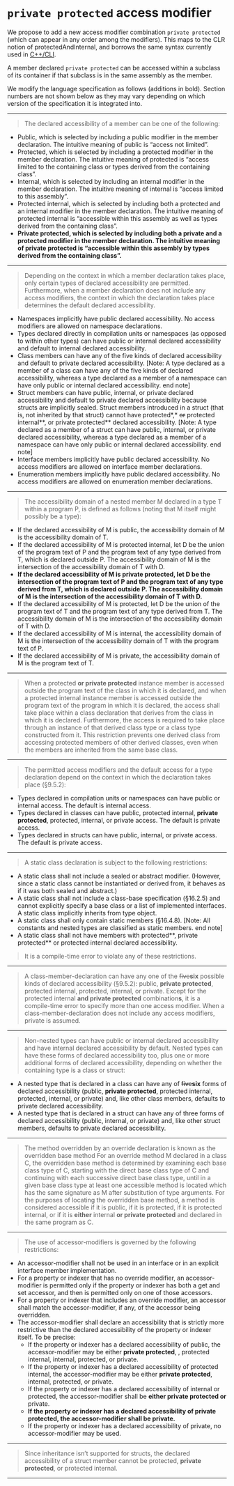 `private protected` access modifier
=================================

We propose to add a new access modifier combination `private protected` (which can appear in any order among the modifiers). This maps to the CLR notion of protectedAndInternal, and borrows the same syntax currently used in [C++/CLI](https://msdn.microsoft.com/en-us/library/ke3a209d.aspx#BKMK_Member_visibility).

A member declared `private protected` can be accessed within a subclass of its container if that subclass is in the same assembly as the member.

We modify the language specification as follows (additions in bold). Section numbers are not shown below as they may vary depending on which version of the specification it is integrated into.

-----

> The declared accessibility of a member can be one of the following:
- Public, which is selected by including a public modifier in the member declaration. The intuitive meaning of public is “access not limited”.
- Protected, which is selected by including a protected modifier in the member declaration. The intuitive meaning of protected is “access limited to the containing class or types derived from the containing class”.
- Internal, which is selected by including an internal modifier in the member declaration. The intuitive meaning of internal is “access limited to this assembly”.
- Protected internal, which is selected by including both a protected and an internal modifier in the member declaration. The intuitive meaning of protected internal is “accessible within this assembly as well as types derived from the containing class”.
- **Private protected, which is selected by including both a private and a protected modifier in the member declaration. The intuitive meaning of private protected is “accessible within this assembly by types derived from the containing class”.**

-----

> Depending on the context in which a member declaration takes place, only certain types of declared accessibility are permitted. Furthermore, when a member declaration does not include any access modifiers, the context in which the declaration takes place determines the default declared accessibility. 
- Namespaces implicitly have public declared accessibility. No access modifiers are allowed on namespace declarations.
- Types declared directly in compilation units or namespaces (as opposed to within other types) can have public or internal declared accessibility and default to internal declared accessibility.
- Class members can have any of the five kinds of declared accessibility and default to private declared accessibility. [Note: A type declared as a member of a class can have any of the five kinds of declared accessibility, whereas a type declared as a member of a namespace can have only public or internal declared accessibility. end note]
- Struct members can have public, internal, or private declared accessibility and default to private declared accessibility because structs are implicitly sealed. Struct members introduced in a struct (that is, not inherited by that struct) cannot have protected*,* ~~or~~ protected internal**, or private protected** declared accessibility. [Note: A type declared as a member of a struct can have public, internal, or private declared accessibility, whereas a type declared as a member of a namespace can have only public or internal declared accessibility. end note]
- Interface members implicitly have public declared accessibility. No access modifiers are allowed on interface member declarations.
- Enumeration members implicitly have public declared accessibility. No access modifiers are allowed on enumeration member declarations.

-----

> The accessibility domain of a nested member M declared in a type T within a program P, is defined as follows (noting that M itself might possibly be a type):
- If the declared accessibility of M is public, the accessibility domain of M is the accessibility domain of T.
- If the declared accessibility of M is protected internal, let D be the union of the program text of P and the program text of any type derived from T, which is declared outside P. The accessibility domain of M is the intersection of the accessibility domain of T with D.
- **If the declared accessibility of M is private protected, let D be the intersection of the program text of P and the program text of any type derived from T, which is declared outside P. The accessibility domain of M is the intersection of the accessibility domain of T with D.**
- If the declared accessibility of M is protected, let D be the union of the program text of T and the program text of any type derived from T. The accessibility domain of M is the intersection of the accessibility domain of T with D.
- If the declared accessibility of M is internal, the accessibility domain of M is the intersection of the accessibility domain of T with the program text of P.
- If the declared accessibility of M is private, the accessibility domain of M is the program text of T.

-----

> When a protected **or private protected** instance member is accessed outside the program text of the class in which it is declared, and when a protected internal instance member is accessed outside the program text of the program in which it is declared, the access shall take place within a class declaration that derives from the class in which it is declared. Furthermore, the access is required to take place through an instance of that derived class type or a class type constructed from it. This restriction prevents one derived class from accessing protected members of other derived classes, even when the members are inherited from the same base class.

-----

> The permitted access modifiers and the default access for a type declaration depend on the context in which the declaration takes place (§9.5.2):
- Types declared in compilation units or namespaces can have public or internal access. The default is internal access.
- Types declared in classes can have public, protected internal, **private protected**, protected, internal, or private access. The default is private access.
- Types declared in structs can have public, internal, or private access. The default is private access.

-----

> A static class declaration is subject to the following restrictions:
- A static class shall not include a sealed or abstract modifier. (However, since a static class cannot be instantiated or derived from, it behaves as if it was both sealed and abstract.)
- A static class shall not include a class-base specification (§16.2.5) and cannot explicitly specify a base class or a list of implemented interfaces. A static class implicitly inherits from type object.
- A static class shall only contain static members (§16.4.8). [Note: All constants and nested types are classified as static members. end note]
- A static class shall not have members with protected**, private protected** or protected internal declared accessibility.

> It is a compile-time error to violate any of these restrictions. 

-----

> A class-member-declaration can have any one of the ~~five~~**six** possible kinds of declared accessibility (§9.5.2): public, **private protected**, protected internal, protected, internal, or private. Except for the protected internal **and private protected** combination**s**, it is a compile-time error to specify more than one access modifier. When a class-member-declaration does not include any access modifiers, private is assumed.

-----

> Non-nested types can have public or internal declared accessibility and have internal declared accessibility by default. Nested types can have these forms of declared accessibility too, plus one or more additional forms of declared accessibility, depending on whether the containing type is a class or struct:
- A nested type that is declared in a class can have any of ~~five~~**six** forms of declared accessibility (public, **private protected**, protected internal, protected, internal, or private) and, like other class members, defaults to private declared accessibility.
- A nested type that is declared in a struct can have any of three forms of declared accessibility (public, internal, or private) and, like other struct members, defaults to private declared accessibility.

-----

> The method overridden by an override declaration is known as the overridden base method For an override method M declared in a class C, the overridden base method is determined by examining each base class type of C, starting with the direct base class type of C and continuing with each successive direct base class type, until in a given base class type at least one accessible method is located which has the same signature as M after substitution of type arguments. For the purposes of locating the overridden base method, a method is considered accessible if it is public, if it is protected, if it is protected internal, or if it is **either** internal **or private protected** and declared in the same program as C.

-----

> The use of accessor-modifiers is governed by the following restrictions:
- An accessor-modifier shall not be used in an interface or in an explicit interface member implementation.
- For a property or indexer that has no override modifier, an accessor-modifier is permitted only if the property or indexer has both a get and set accessor, and then is permitted only on one of those accessors.
- For a property or indexer that includes an override modifier, an accessor shall match the accessor-modifier, if any, of the accessor being overridden.
- The accessor-modifier shall declare an accessibility that is strictly more restrictive than the declared accessibility of the property or indexer itself. To be precise:
  - If the property or indexer has a declared accessibility of public, the accessor-modifier may be either **private protected**, , protected internal, internal, protected, or private.
  - If the property or indexer has a declared accessibility of protected internal, the accessor-modifier may be either **private protected**, internal, protected, or private.
  - If the property or indexer has a declared accessibility of internal or protected, the accessor-modifier shall be **either private protected or** private.
  - **If the property or indexer has a declared accessibility of private protected, the accessor-modifier shall be private.**
  - If the property or indexer has a declared accessibility of private, no accessor-modifier may be used.

-----

> Since inheritance isn’t supported for structs, the declared accessibility of a struct member cannot be protected, **private protected**, or protected internal.

-----

